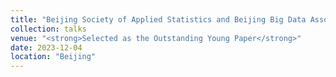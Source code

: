 ```yaml
---
title: "Beijing Society of Applied Statistics and Beijing Big Data Association 2023 Academic Symposium"
collection: talks
venue: "<strong>Selected as the Outstanding Young Paper</strong>"
date: 2023-12-04
location: "Beijing"
---
```

